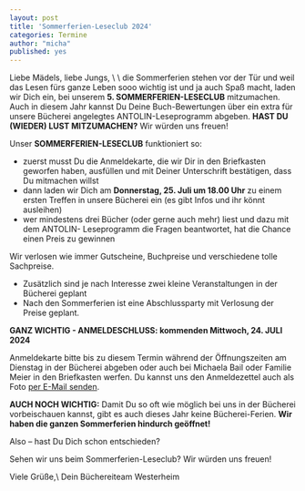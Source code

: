 ```yaml
---
layout: post
title: 'Sommerferien-Leseclub 2024'
categories: Termine
author: "micha"
published: yes
---
```

Liebe Mädels, liebe Jungs,
\\
\\
die Sommerferien stehen vor der Tür und weil das Lesen fürs ganze Leben sooo wichtig ist und ja auch Spaß macht, laden wir Dich ein, bei unserem 
**5. SOMMERFERIEN-LESECLUB** mitzumachen. Auch in diesem Jahr kannst Du Deine
Buch-Bewertungen über ein extra für unsere Bücherei angelegtes ANTOLIN-Leseprogramm abgeben. **HAST DU (WIEDER) LUST MITZUMACHEN?** 
Wir würden uns freuen!

Unser **SOMMERFERIEN-LESECLUB** funktioniert so:
- zuerst musst Du die Anmeldekarte, die wir Dir in den Briefkasten geworfen haben, ausfüllen und mit Deiner Unterschrift bestätigen, dass Du mitmachen willst 
- dann laden wir Dich am **Donnerstag, 25. Juli um 18.00 Uhr** zu einem ersten Treffen in unsere Bücherei ein (es gibt Infos und ihr könnt ausleihen)
-  wer mindestens drei Bücher (oder gerne auch mehr) liest und dazu mit dem ANTOLIN-  Leseprogramm die Fragen beantwortet, hat die Chance einen Preis zu gewinnen

Wir verlosen wie immer Gutscheine, Buchpreise und verschiedene tolle Sachpreise.
-  Zusätzlich sind je nach Interesse zwei kleine Veranstaltungen in der Bücherei geplant 
-  Nach den Sommerferien ist eine Abschlussparty mit Verlosung der Preise geplant.

**GANZ WICHTIG - ANMELDESCHLUSS: kommenden Mittwoch, 24. JULI 2024**

Anmeldekarte bitte bis zu diesem Termin während der Öffnungszeiten am Dienstag in der Bücherei abgeben oder auch bei Michaela Bail oder Familie Meier in den Briefkasten werfen.
Du kannst uns den Anmeldezettel auch als Foto [per E-Mail senden](/der-weg-zu-uns/#e-mail-adresse). 

**AUCH NOCH WICHTIG:**
Damit Du so oft wie möglich bei uns in der Bücherei vorbeischauen kannst,
gibt es auch dieses Jahr keine Bücherei-Ferien.
**Wir haben die ganzen Sommerferien hindurch geöffnet!**


Also – hast Du Dich schon entschieden?

Sehen wir uns beim Sommerferien-Leseclub? Wir würden uns freuen!

Viele Grüße,\\
Dein Büchereiteam Westerheim
